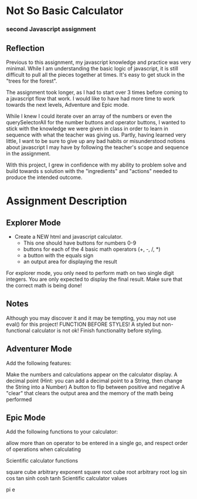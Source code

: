 # Not So Basic Calculator

### second Javascript assignment

## Reflection

Previous to this assignment, my javascript knowledge and practice was very minimal. While I am understanding the basic logic of javascript, it is still difficult to pull all the pieces together at times. It's easy to get stuck in the "trees for the forest".

The assignment took longer, as I had to start over 3 times before coming to a javascript flow that work. I would like to have had more time to work towards the next levels, Adventure and Epic mode.

While I knew I could iterate over an array of the numbers or even the querySelectorAll for the number buttons and operator buttons, I wanted to stick with the knowledge we were given in class in order to learn in sequence with what the teacher was giving us. Partly, having learned very little, I want to be sure to give up any bad habits or misunderstood notions about javascript I may have by following the teacher's scope and sequence in the assignment.

With this project, I grew in confidence with my ability to problem solve and build towards s solution with the "ingredients" and "actions" needed to produce the intended outcome.



# Assignment Description

## Explorer Mode

* Create a NEW html and javascript calculator.
  * This one should have buttons for numbers 0-9
  * buttons for each of the 4 basic math operators (+, -, /, \*)
  * a button with the equals sign
  * an output area for displaying the result

For explorer mode, you only need to perform math on two single digit integers. You are only expected to display the final result. Make sure that the correct math is being done!

## Notes
Although you may discover it and it may be tempting, you may not use eval() for this project!
FUNCTION BEFORE STYLES! A styled but non-functional calculator is not ok! Finish functionality before styling.



## Adventurer Mode

Add the following features:

Make the numbers and calculations appear on the calculator display.
A decimal point (Hint: you can add a decimal point to a String, then change the String into a Number)
A button to flip between positive and negative
A "clear" that clears the output area and the memory of the math being performed

## Epic Mode

Add the following functions to your calculator:

allow more than on operator to be entered in a single go, and respect order of operations when calculating

Scientific calculator functions

square
cube
arbitrary exponent
square root
cube root
arbitrary root
log
sin
cos
tan
sinh
cosh
tanh
Scientific calculator values

pi
e
